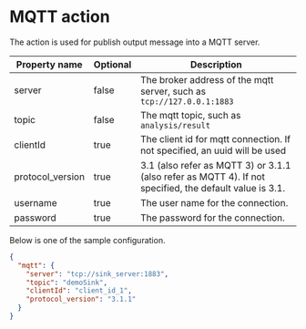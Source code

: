 # MQTT action

The action is used for publish output message into a MQTT server. 

| Property name    | Optional | Description                                                  |
| ---------------- | -------- | ------------------------------------------------------------ |
| server           | false    | The broker address of the mqtt server, such as ``tcp://127.0.0.1:1883`` |
| topic            | false    | The mqtt topic, such as ``analysis/result``                  |
| clientId         | true     | The client id for mqtt connection. If not specified, an uuid will be used |
| protocol_version | true     | 3.1 (also refer as MQTT 3) or 3.1.1 (also refer as MQTT 4).  If not specified, the default value is 3.1. |
| username         | true     | The user name for the connection.                        |
| password         | true     | The password for the connection.                             |

Below is one of the sample configuration.
```json
{
  "mqtt": {
  	"server": "tcp://sink_server:1883",
  	"topic": "demoSink",
  	"clientId": "client_id_1",
    "protocol_version": "3.1.1"
  }
}
```

